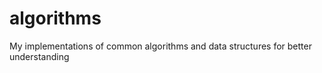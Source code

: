 algorithms
==========

My implementations of common algorithms and data structures for better understanding
